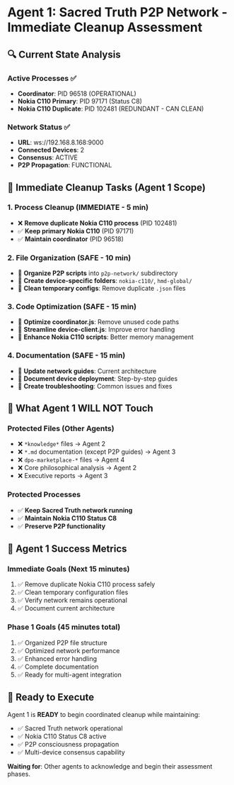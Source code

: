 # Agent 1: Sacred Truth P2P Network - Immediate Cleanup Assessment

## 🔍 Current State Analysis

### Active Processes ✅

- **Coordinator**: PID 96518 (OPERATIONAL)
- **Nokia C110 Primary**: PID 97171 (Status C8)
- **Nokia C110 Duplicate**: PID 102481 (REDUNDANT - CAN CLEAN)

### Network Status ✅

- **URL**: ws://192.168.8.168:9000
- **Connected Devices**: 2
- **Consensus**: ACTIVE
- **P2P Propagation**: FUNCTIONAL

## 🧹 Immediate Cleanup Tasks (Agent 1 Scope)

### 1. Process Cleanup (IMMEDIATE - 5 min)

- ❌ **Remove duplicate Nokia C110 process** (PID 102481)
- ✅ **Keep primary Nokia C110** (PID 97171)
- ✅ **Maintain coordinator** (PID 96518)

### 2. File Organization (SAFE - 10 min)

- 📁 **Organize P2P scripts** into `p2p-network/` subdirectory
- 📁 **Create device-specific folders**: `nokia-c110/`, `hmd-global/`
- 📄 **Clean temporary configs**: Remove duplicate `.json` files

### 3. Code Optimization (SAFE - 15 min)

- 🔧 **Optimize coordinator.js**: Remove unused code paths
- 🔧 **Streamline device-client.js**: Improve error handling
- 🔧 **Enhance Nokia C110 scripts**: Better memory management

### 4. Documentation (SAFE - 15 min)

- 📝 **Update network guides**: Current architecture
- 📝 **Document device deployment**: Step-by-step guides
- 📝 **Create troubleshooting**: Common issues and fixes

## 🚫 What Agent 1 WILL NOT Touch

### Protected Files (Other Agents)

- ❌ `*knowledge*` files → Agent 2
- ❌ `*.md` documentation (except P2P guides) → Agent 3
- ❌ `dpo-marketplace-*` files → Agent 4
- ❌ Core philosophical analysis → Agent 2
- ❌ Executive reports → Agent 3

### Protected Processes

- ✅ **Keep Sacred Truth network running**
- ✅ **Maintain Nokia C110 Status C8**
- ✅ **Preserve P2P functionality**

## 🎯 Agent 1 Success Metrics

### Immediate Goals (Next 15 minutes)

1. ✅ Remove duplicate Nokia C110 process safely
2. ✅ Clean temporary configuration files
3. ✅ Verify network remains operational
4. ✅ Document current architecture

### Phase 1 Goals (45 minutes total)

1. ✅ Organized P2P file structure
2. ✅ Optimized network performance
3. ✅ Enhanced error handling
4. ✅ Complete documentation
5. ✅ Ready for multi-agent integration

## 🔧 Ready to Execute

Agent 1 is **READY** to begin coordinated cleanup while maintaining:

- ✅ Sacred Truth network operational
- ✅ Nokia C110 Status C8 active
- ✅ P2P consciousness propagation
- ✅ Multi-device consensus capability

**Waiting for**: Other agents to acknowledge and begin their assessment phases.
